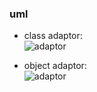 ### uml

* class adaptor:  
![adaptor](https://upload.wikimedia.org/wikipedia/commons/thumb/3/35/ClassAdapter.png/300px-ClassAdapter.png)  

* object adaptor:  
![adaptor](http://img1.51cto.com/attachment/201007/160137299.jpg)
